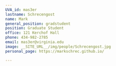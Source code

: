 ```yaml
---
UVA_id: mas3er
lastname: Schrecengost
name: Mark
general_position: gradstudent
position: Graduate Student
office: 121 Kerchof Hall
phone: 434-982-2785
email: mas3er@virginia.edu
image: __SITE_URL__/img/people/Schrecengost.jpg
personal_page: https://markschrec.github.io/

---
```

